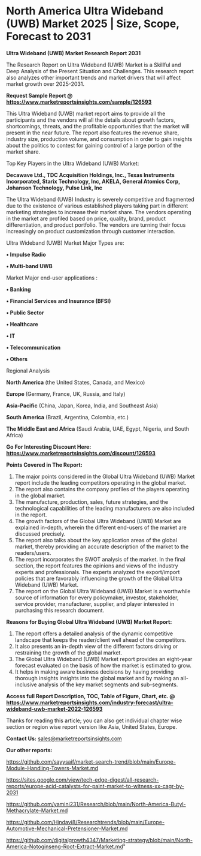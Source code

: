 # North America Ultra Wideband (UWB) Market 2025 | Size, Scope, Forecast to 2031

<strong>Ultra Wideband (UWB) Market Research Report 2031</strong>

The Research Report on Ultra Wideband (UWB) Market is a Skillful and Deep Analysis of the Present Situation and Challenges. This research report also analyzes other important trends and market drivers that will affect market growth over 2025-2031.

<strong>Request Sample Report @ <a href=https://www.marketreportsinsights.com/sample/126593>https://www.marketreportsinsights.com/sample/126593</a></strong>

This Ultra Wideband (UWB) market report aims to provide all the participants and the vendors will all the details about growth factors, shortcomings, threats, and the profitable opportunities that the market will present in the near future. The report also features the revenue share, industry size, production volume, and consumption in order to gain insights about the politics to contest for gaining control of a large portion of the market share.

Top Key Players in the Ultra Wideband (UWB) Market:

<strong>Decawave Ltd., TDC Acquisition Holdings, Inc., Texas Instruments Incorporated, Starix Technology, Inc, AKELA, General Atomics Corp, Johanson Technology, Pulse Link, Inc</strong>

The Ultra Wideband (UWB) Industry is severely competitive and fragmented due to the existence of various established players taking part in different marketing strategies to increase their market share. The vendors operating in the market are profiled based on price, quality, brand, product differentiation, and product portfolio. The vendors are turning their focus increasingly on product customization through customer interaction.

Ultra Wideband (UWB) Market Major Types are:

<strong>• Impulse Radio

• Multi-band UWB</strong>

Market Major end-user applications :

<strong>• Banking

• Financial Services and Insurance (BFSI)

• Public Sector

• Healthcare

• IT

• Telecommunication

• Others</strong>

Regional Analysis

</u><strong><b>North America</b></strong> (the United States, Canada, and Mexico)

<strong><b>Europe </b></strong>(Germany, France, UK, Russia, and Italy)

<strong><b>Asia-Pacific</b></strong> (China, Japan, Korea, India, and Southeast Asia)

<strong><b>South America</b></strong> (Brazil, Argentina, Colombia, etc.)

<strong><b>The Middle East and Africa</b></strong> (Saudi Arabia, UAE, Egypt, Nigeria, and South Africa)

<strong>Go For Interesting Discount Here: <a href=https://www.marketreportsinsights.com/discount/126593>https://www.marketreportsinsights.com/discount/126593</a></strong>

<strong>Points Covered in The Report:</strong>
<ol>
  <li>The major points considered in the Global Ultra Wideband (UWB) Market report include the leading competitors operating in the global market.</li>
  <li>The report also contains the company profiles of the players operating in the global market.</li>
  <li>The manufacture, production, sales, future strategies, and the technological capabilities of the leading manufacturers are also included in the report.</li>
  <li>The growth factors of the Global Ultra Wideband (UWB) Market are explained in-depth, wherein the different end-users of the market are discussed precisely.</li>
  <li>The report also talks about the key application areas of the global market, thereby providing an accurate description of the market to the readers/users.</li>
  <li>The report incorporates the SWOT analysis of the market. In the final section, the report features the opinions and views of the industry experts and professionals. The experts analyzed the export/import policies that are favorably influencing the growth of the Global Ultra Wideband (UWB) Market.</li>
  <li>The report on the Global Ultra Wideband (UWB) Market is a worthwhile source of information for every policymaker, investor, stakeholder, service provider, manufacturer, supplier, and player interested in purchasing this research document.</li>
</ol>
<strong>Reasons for Buying Global Ultra Wideband (UWB) Market Report:</strong>

<ol>
  <li>The report offers a detailed analysis of the dynamic competitive landscape that keeps the reader/client well ahead of the competitors.</li>
  <li>It also presents an in-depth view of the different factors driving or restraining the growth of the global market.</li>
  <li>The Global Ultra Wideband (UWB) Market report provides an eight-year forecast evaluated on the basis of how the market is estimated to grow.</li>
  <li>It helps in making aware business decisions by having providing thorough insights insights into the global market and by making an all-inclusive analysis of the key market segments and sub-segments.</li>
</ol>
<strong>Access full Report Description, TOC, Table of Figure, Chart, etc. @ <a href=https://www.marketreportsinsights.com/industry-forecast/ultra-wideband-uwb-market-2022-126593>https://www.marketreportsinsights.com/industry-forecast/ultra-wideband-uwb-market-2022-126593</a></strong>


Thanks for reading this article; you can also get individual chapter wise section or region wise report version like Asia, United States, Europe.

<strong>Contact Us:</strong>
sales@marketreportsinsights.com

<strong>Our other reports:</strong>

<a href=https://github.com/sayysaif/market-search-trend/blob/main/Europe-Module-Handling-Towers-Market.md>https://github.com/sayysaif/market-search-trend/blob/main/Europe-Module-Handling-Towers-Market.md</a>

<a href=https://sites.google.com/view/tech-edge-digest/all-research-reports/europe-acid-catalysts-for-paint-market-to-witness-xx-cagr-by-2031>https://sites.google.com/view/tech-edge-digest/all-research-reports/europe-acid-catalysts-for-paint-market-to-witness-xx-cagr-by-2031</a>

<a href=https://github.com/yamini231/Research/blob/main/North-America-Butyl-Methacrylate-Market.md>https://github.com/yamini231/Research/blob/main/North-America-Butyl-Methacrylate-Market.md</a>

<a href=https://github.com/Hindavi8/Researchtrends/blob/main/Europe-Automotive-Mechanical-Pretensioner-Market.md>https://github.com/Hindavi8/Researchtrends/blob/main/Europe-Automotive-Mechanical-Pretensioner-Market.md</a>

<a href=https://github.com/digitalgrowth4347/Marketing-strategy/blob/main/North-America-Notoginseng-Root-Extract-Market.md>https://github.com/digitalgrowth4347/Marketing-strategy/blob/main/North-America-Notoginseng-Root-Extract-Market.md</a>"
